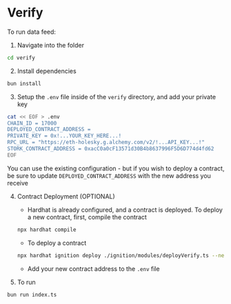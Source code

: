 # Verify

To run data feed:

1. Navigate into the folder

```bash
cd verify
```

2. Install dependencies

```bash
bun install
```

3. Setup the `.env` file inside of the `verify` directory, and add your
private key

```bash
cat << EOF > .env
CHAIN_ID = 17000
DEPLOYED_CONTRACT_ADDRESS =
PRIVATE_KEY = 0x!...YOUR_KEY_HERE...!
RPC_URL = "https://eth-holesky.g.alchemy.com/v2/!...API_KEY...!"
STORK_CONTRACT_ADDRESS = 0xacC0a0cF13571d30B4b8637996F5D6D774d4fd62
EOF
```

You can use the existing configuration - but if you wish to deploy a contract,
be sure to update `DEPLOYED_CONTRACT_ADDRESS` with the new address you receive

4. Contract Deployment (OPTIONAL)

	* Hardhat is already configured, and a contract is deployed. To deploy a new
	contract, first, compile the contract

	```bash
	npx hardhat compile
	```

	* To deploy a contract

	```bash
	npx hardhat ignition deploy ./ignition/modules/deployVerify.ts --network holesky
	```

	* Add your new contract address to the `.env` file

6. To run

```bash
bun run index.ts
```
